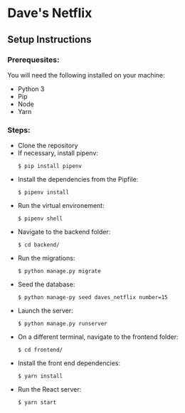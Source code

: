 # Dave's Netflix

## Setup Instructions

### Prerequesites: 

You will need the following installed on your machine:
- Python 3
- Pip
- Node
- Yarn

### Steps:

- Clone the repository
- If necessary, install pipenv:
  ```
  $ pip install pipenv
  ```
- Install the dependencies from the Pipfile:
  ```
  $ pipenv install
  ```
- Run the virtual environement:
  ```
  $ pipenv shell
  ```
- Navigate to the backend folder:
  ```
  $ cd backend/
  ```
- Run the migrations:
  ```
  $ python manage.py migrate
  ```
- Seed the database:
  ```
  $ python manage-py seed daves_netflix number=15
  ```
- Launch the server:
  ```
  $ python manage.py runserver
  ```
- On a different terminal, navigate to the frontend folder:
  ```
  $ cd frontend/
  ```
- Install the front end dependencies:
    ```
  $ yarn install
  ```
- Run the React server:
  ```
  $ yarn start
  ```
